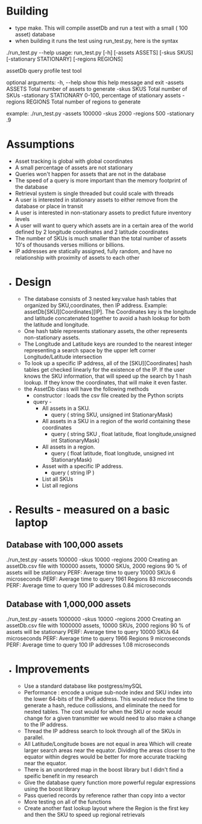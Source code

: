 # Building
  - type make.  This will compile assetDb and run a test with a small ( 100 asset) database
  - when building it runs the test using run_test.py, here is the syntax

./run_test.py --help
usage: run_test.py [-h] [-assets ASSETS] [-skus SKUS] [-stationary STATIONARY]
                   [-regions REGIONS]

assetDb query profile test tool

optional arguments:
  -h, --help            show this help message and exit
  -assets ASSETS        Total number of assets to generate
  -skus SKUS            Total number of SKUs
  -stationary STATIONARY
                        0-100, percentage of stationary assets
  -regions REGIONS      Total number of regions to generate


example: ./run_test.py -assets 100000 -skus 2000 -regions 500 -stationary .9

# Assumptions
  - Asset tracking is global with global coordinates
  - A small percentage of assets are not stationary
  - Queries won't happen for assets that are not in the database
  - The speed of a query is more important than the memory footprint of the database
  - Retrieval system is single threaded but could scale with threads
  - A user is interested in stationary assets to either remove from the database or place in transit
  - A user is interested in non-stationary assets to predict future inventory levels
  - A user will want to query which assets are in a certain area of the world defined by 2 longitude coordinates and 2 latitude coordinates
  - The number of SKUs is much smaller than the total number of assets 10's of thousands verses millions or billions. 
  - IP addresses are statically assigned, fully random, and have no relationship with proximity of assets to each other
- # Design
  - The database consists of 3 nested key:value hash tables that organized by SKU,coordinates, then IP address. Example: assetDb[SKU][Coordinates][IP].  The Coordinates key is the longitude and latitude concatenated together to avoid a hash lookup for both the latitude and longitude.
  - One hash table represents stationary assets, the other represents non-stationary assets.
  - The Longitude and Latitude keys are rounded to the nearest integer representing a search space by the upper left corner Longitude/Latitude intersection
  - To look up a specific IP address, all of the [SKU][Coordinates] hash tables get checked linearly for the existence of the IP.  If the user knows the SKU information, that will speed up the search by 1 hash lookup. If they know the coordinates, that will make it even faster.
  - the AssetDb class will have the following methods
    - constructor : loads the csv file created by the Python scripts
    - query - 
      - All assets in a SKU.
        - query ( string SKU, unsigned int StationaryMask)
      - All assets in a SKU in a region of the world containing these coordinates
        - query ( string SKU , float latitude, float longitude,unsigned int StationaryMask)
      - All assets in a region.
        - query ( float latitude, float longitude, unsigned int StationaryMask)
      - Asset with a specific IP address.
        - query ( string IP )
      - List all SKUs
      - List all regions
- # Results - measured on a basic laptop
## Database with 100,000 assets
./run_test.py -assets 100000 -skus 10000 -regions 2000
Creating an assetDb.csv file with 100000 assets,  10000  SKUs,  2000  regions
    90 % of assets will be stationary
PERF: Average time to query 10000 SKUs 6 microseconds
PERF: Average time to query 1961 Regions 83 microseconds
PERF: Average time to query 100 IP addresses 0.84 microseconds
## Database with 1,000,000 assets
./run_test.py -assets 1000000 -skus 10000 -regions 2000
Creating an assetDb.csv file with 1000000 assets,  10000  SKUs,  2000  regions
    90 % of assets will be stationary
PERF: Average time to query 10000 SKUs 64 microseconds
PERF: Average time to query 1966 Regions 9 microseconds
PERF: Average time to query 100 IP addresses 1.08 microseconds
- # Improvements
  - Use a standard database like postgress/mySQL
  - Performance : encode a unique sub-node index and SKU index into the lower 64-bits of the IPv6 address.  This would reduce the time to generate a hash, reduce collissions, and eliminate the need for nested tables.  The cost would for when the SKU or node would change for a given transmitter we would need to also make a change to the IP address.
  - Thread the IP address search to look through all of the SKUs in parallel.
  - All Latitude/Longitude boxes are not equal in area Which will create larger search areas near the equator.  Dividing the areas closer to the equator within degres would be better for more accurate tracking near the equator.
  - There is an unordered map in the boost library but I didn't find a speific benefit in my research
  - Give the database query function more powerful regular expressions using the boost library
  - Pass queried records by reference rather than copy into a vector
  - More testing on all of the functions
  - Create another fast lookup layout where the Region is the first key and then the SKU to speed up regional retrievals